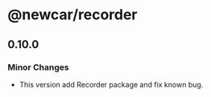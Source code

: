 # @newcar/recorder

## 0.10.0

### Minor Changes

- This version add Recorder package and fix known bug.
